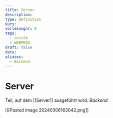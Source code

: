 ```yaml
---
title: Server
description: 
type: definition
kurs: 
vorlesungnr: 0
tags:
  - sose24
  - WEBPROG
draft: false
date: 
aliases:
  - Backend
---
```


# Server

Teil, auf dem [[Server]] ausgeführt wird. *Backend*

![[Pasted image 20240306163042.png]]